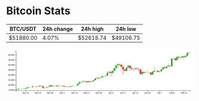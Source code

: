 # Bitcoin Stats

BTC/USDT|24h change|24h high|24h low|
|---|---|---|---|
|$51880.00|4.07%|$52618.74|$49106.75|

<img src="./chart.svg">
